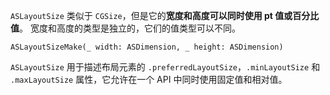 `ASLayoutSize` 类似于 `CGSize`，但是它的**宽度和高度可以同时使用 pt 值或百分比值**。 宽度和高度的类型是独立的，它们的值类型可以不同。

```
ASLayoutSizeMake(_ width: ASDimension, _ height: ASDimension)
```

`ASLayoutSize` 用于描述布局元素的 `.preferredLayoutSize`，`.minLayoutSize` 和 `.maxLayoutSize` 属性，它允许在一个 API 中同时使用固定值和相对值。
